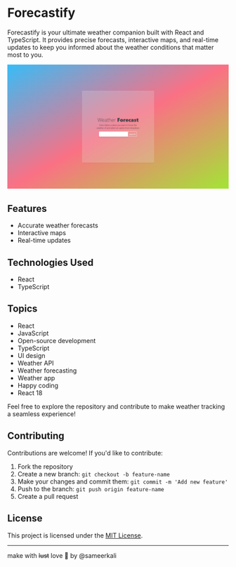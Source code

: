 

# Forecastify

Forecastify is your ultimate weather companion built with React and TypeScript. It provides precise forecasts, interactive maps, and real-time updates to keep you informed about the weather conditions that matter most to you.



![App_screenshot](public/images/app.png)

## Features

- Accurate weather forecasts
- Interactive maps
- Real-time updates

## Technologies Used

- React
- TypeScript

## Topics

- React
- JavaScript
- Open-source development
- TypeScript
- UI design
- Weather API
- Weather forecasting
- Weather app
- Happy coding
- React 18

Feel free to explore the repository and contribute to make weather tracking a seamless experience!
## Contributing

Contributions are welcome! If you'd like to contribute:
1. Fork the repository
2. Create a new branch: `git checkout -b feature-name`
3. Make your changes and commit them: `git commit -m 'Add new feature'`
4. Push to the branch: `git push origin feature-name`
5. Create a pull request

## License

This project is licensed under the [MIT License](LICENSE).

---
make with ~~lust~~ love 💖 by @sameerkali
